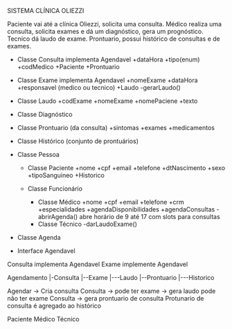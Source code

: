 SISTEMA CLÍNICA OLIEZZI

Paciente vai até a clínica Oliezzi, solicita uma consulta. Médico realiza uma consulta, solicita exames e dá um
diagnóstico, gera um prognóstico. Tecnico dá laudo de exame. Prontuario, possui histórico de consultas e de exames.

- Classe Consulta implementa Agendavel
    +dataHora
    +tipo(enum)
    +codMedico
    +Paciente
    +Prontuario
- Classe Exame implementa Agendavel
    +nomeExame
    +dataHora
    +responsavel (medico ou tecnico)
    +Laudo
    -gerarLaudo()
- Classe Laudo
    +codExame
    +nomeExame
    +nomePaciene
    +texto
- Classe Diagnóstico
- Classe Prontuario (da consulta)
    +sintomas
    +exames
    +medicamentos
- Classe Histórico (conjunto de prontuários)

- Classe Pessoa
    - Classe Paciente
        +nome
        +cpf
        +email
        +telefone
        +dtNascimento
        +sexo
        +tipoSanguineo
        +Historico<Consultas>

    - Classe Funcionário
        - Classe Médico
            +nome
            +cpf
            +email
            +telefone
            +crm
            +especialidades
            +agendaDisponibilidades
            +agendaConsultas
            -abrirAgenda()
                abre horário de 9 até 17 com slots para consultas
        - Classe Técnico
            -darLaudoExame()

- Classe Agenda
- Interface Agendavel

Consulta implementa Agendavel
Exame implemente Agendavel


Agendamento
|-Consulta
|--Exame
|---Laudo
|--Prontuario
|---Historico

Agendar -> Cria consulta
Consulta -> pode ter exame -> gera laudo
            pode não ter exame
Consulta -> gera prontuario de consulta
Protunario de consulta é agregado ao histórico

Paciente
Médico
Técnico